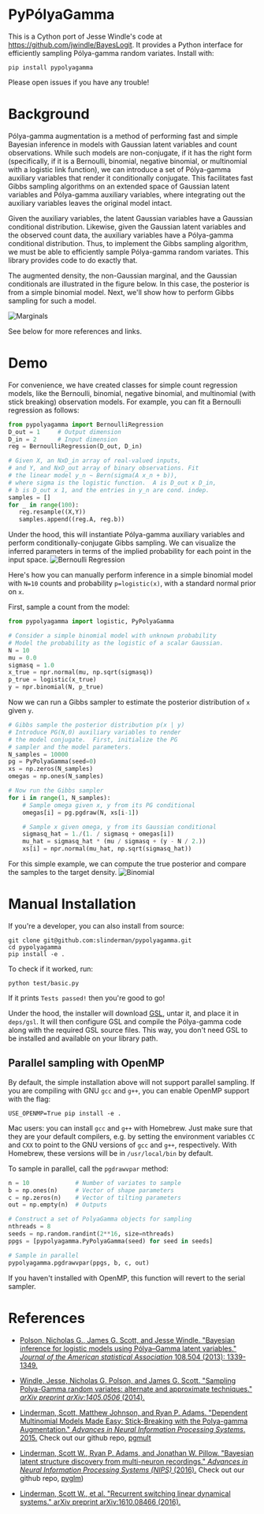 # PyPólyaGamma

This is a Cython port of Jesse Windle's code at
https://github.com/jwindle/BayesLogit. It provides a
Python interface for efficiently sampling Pólya-gamma
random variates. Install with:

    pip install pypolyagamma

Please open issues if you have any trouble!

# Background
Pólya-gamma augmentation is a method of performing
fast and simple Bayesian inference in models with
Gaussian latent variables and count observations.
While such models are non-conjugate, if it has the
right form (specifically, if it is a Bernoulli, binomial,
negative binomial, or multinomial with a logistic link function),
we can introduce a set of Pólya-gamma
auxiliary variables that render it conditionally conjugate.
This facilitates fast Gibbs sampling algorithms on an
extended space of Gaussian latent variables
and Pólya-gamma auxiliary variables, where integrating out the
auxiliary variables leaves the original model intact.

Given the auxiliary variables, the latent Gaussian variables
have a Gaussian conditional distribution. Likewise, given
the Gaussian latent variables and the observed count data,
the auxiliary variables have a Pólya-gamma conditional distribution.
Thus, to implement the Gibbs sampling algorithm, we must be
able to efficiently sample Pólya-gamma random variates. This
library provides code to do exactly that.

The augmented density, the non-Gaussian marginal, and the Gaussian
conditionals are illustrated in the figure below. In this case, the posterior
is from a simple binomial model. Next, we'll show how to perform
Gibbs sampling for such a model.

![Marginals](https://raw.githubusercontent.com/slinderman/pypolyagamma/simplegsl/aux/marginals.png)

See below for more references and links.

# Demo
For convenience, we have created classes for simple
count regression models, like the Bernoulli, binomial, negative
binomial, and multinomial (with stick breaking) observation
models. For example, you can fit a Bernoulli regression as follows:

```python
from pypolyagamma import BernoulliRegression
D_out = 1     # Output dimension
D_in = 2      # Input dimension
reg = BernoulliRegression(D_out, D_in)

# Given X, an NxD_in array of real-valued inputs,
# and Y, and NxD_out array of binary observations. Fit
# the linear model y_n ~ Bern(sigma(A x_n + b)),
# where sigma is the logistic function.  A is D_out x D_in,
# b is D_out x 1, and the entries in y_n are cond. indep.
samples = []
for _ in range(100):
   reg.resample((X,Y))
   samples.append((reg.A, reg.b))
```
Under the hood, this will instantiate Pólya-gamma auxiliary variables
and perform conditionally-conjugate Gibbs sampling. We can visualize
the inferred parameters in terms of the implied probability for each
point in the input space.
![Bernoulli Regression](https://raw.githubusercontent.com/slinderman/pypolyagamma/v1.1/aux/bernoulli_regression.png)



Here's how you can manually perform inference in a simple binomial model
with `N=10` counts and probability `p=logistic(x)`, with
a standard normal prior on `x`.

First, sample a count from the model:
```python
from pypolyagamma import logistic, PyPolyaGamma

# Consider a simple binomial model with unknown probability
# Model the probability as the logistic of a scalar Gaussian.
N = 10
mu = 0.0
sigmasq = 1.0
x_true = npr.normal(mu, np.sqrt(sigmasq))
p_true = logistic(x_true)
y = npr.binomial(N, p_true)
```

Now we can run a Gibbs sampler to estimate the posterior
distribution of `x` given `y`.

```python
# Gibbs sample the posterior distribution p(x | y)
# Introduce PG(N,0) auxiliary variables to render
# the model conjugate.  First, initialize the PG
# sampler and the model parameters.
N_samples = 10000
pg = PyPolyaGamma(seed=0)
xs = np.zeros(N_samples)
omegas = np.ones(N_samples)

# Now run the Gibbs sampler
for i in range(1, N_samples):
    # Sample omega given x, y from its PG conditional
    omegas[i] = pg.pgdraw(N, xs[i-1])

    # Sample x given omega, y from its Gaussian conditional
    sigmasq_hat = 1./(1. / sigmasq + omegas[i])
    mu_hat = sigmasq_hat * (mu / sigmasq + (y - N / 2.))
    xs[i] = npr.normal(mu_hat, np.sqrt(sigmasq_hat))		
```

For this simple example, we can compute the true posterior
and compare the samples to the target density. 
![Binomial](https://raw.githubusercontent.com/slinderman/pypolyagamma/master/aux/binomial.png)

# Manual Installation
If you're a developer, you can also install from source:

    git clone git@github.com:slinderman/pypolyagamma.git
    cd pypolyagamma
    pip install -e .

To check if it worked, run:

    python test/basic.py

If it prints `Tests passed!` then you're good to go!

Under the hood, the installer will download
[GSL](https://www.gnu.org/software/gsl/),
untar it, and place it in `deps/gsl`. It will then configure GSL and
compile the Pólya-gamma code along with the required GSL source files.
This way, you don't need GSL to be installed and available on your
library path. 

## Parallel sampling with OpenMP
By default, the simple installation above will not support
parallel sampling. If you are compiling with GNU `gcc` and `g++`,
you can enable OpenMP support with the flag:

    USE_OPENMP=True pip install -e .

Mac users: you can install `gcc` and `g++` with Homebrew. Just
make sure that they are your default compilers, e.g. by setting
the environment variables `CC` and `CXX` to point to the GNU versions
of `gcc` and `g++`, respectively. With Homebrew, these versions
will be in `/usr/local/bin` by default.

To sample in parallel, call the `pgdrawvpar` method:

```python
n = 10             # Number of variates to sample
b = np.ones(n)     # Vector of shape parameters
c = np.zeros(n)    # Vector of tilting parameters
out = np.empty(n)  # Outputs

# Construct a set of PolyaGamma objects for sampling
nthreads = 8
seeds = np.random.randint(2**16, size=nthreads)
ppgs = [pypolyagamma.PyPolyaGamma(seed) for seed in seeds]

# Sample in parallel
pypolyagamma.pgdrawvpar(ppgs, b, c, out)
```

If you haven't installed with OpenMP, this function will
revert to the serial sampler.


# References

- [Polson, Nicholas G., James G. Scott, and Jesse Windle. "Bayesian inference for logistic models using Pólya–Gamma latent variables." _Journal of the American statistical Association_ 108.504 (2013): 1339-1349.](http://www.tandfonline.com/doi/pdf/10.1080/01621459.2013.829001)

- [Windle, Jesse, Nicholas G. Polson, and James G. Scott. "Sampling Polya-Gamma random variates: alternate and approximate techniques." _arXiv preprint arXiv:1405.0506_ (2014).](http://arxiv.org/pdf/1405.0506)

- [Linderman, Scott, Matthew Johnson, and Ryan P. Adams. "Dependent Multinomial Models Made Easy: Stick-Breaking with the Polya-gamma Augmentation." _Advances in Neural Information Processing Systems_. 2015.](http://papers.nips.cc/paper/5660-dependent-multinomial-models-made-easy-stick-breaking-with-the-polya-gamma-augmentation.pdf)  Check out our github repo, [pgmult](https://github.com/HIPS/pgmult)

- [Linderman, Scott W., Ryan P. Adams, and Jonathan W. Pillow. "Bayesian latent structure discovery from multi-neuron recordings." _Advances in Neural Information Processing Systems (NIPS)_ (2016).](https://arxiv.org/pdf/1610.08465) Check out our github repo, [pyglm](https://github.com/slinderman/pyglm))

- [Linderman, Scott W., et al. "Recurrent switching linear dynamical systems." arXiv preprint arXiv:1610.08466 (2016).](https://arxiv.org/pdf/1610.08466)
